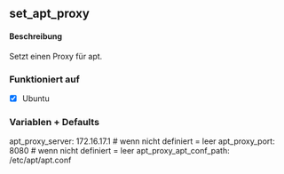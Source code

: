 ## set_apt_proxy

#### Beschreibung
Setzt einen Proxy für apt.

### Funktioniert auf
- [x] Ubuntu

### Variablen + Defaults
apt_proxy_server: 172.16.17.1 # wenn nicht definiert = leer
apt_proxy_port: 8080 # wenn nicht definiert = leer
apt_proxy_apt_conf_path: /etc/apt/apt.conf
